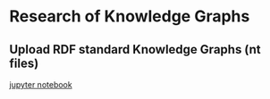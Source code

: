 # Research of Knowledge Graphs 
## Upload RDF standard Knowledge Graphs (nt files)
[jupyter notebook](upload_nt_to_ch.ipynb)